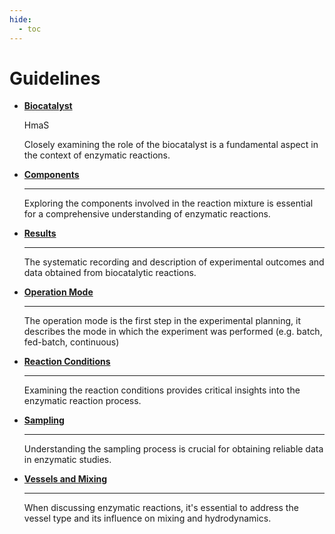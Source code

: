 ```yaml
---
hide:
  - toc
---
```


# Guidelines

<div class="grid cards" markdown>

-   [**Biocatalyst**](biocatalyst)

    HmaS

    Closely examining the role of the biocatalyst is a fundamental aspect in the context of enzymatic reactions.

-   [**Components**](components)

    ----

    Exploring the components involved in the reaction mixture is essential for a comprehensive understanding of enzymatic reactions.

- [**Results**](results)

    ----

    The systematic recording and description of experimental outcomes and data obtained from biocatalytic reactions.

- [**Operation Mode**](operation_mode)

    ----

    The operation mode is the first step in the experimental planning, it describes the mode in which the experiment was performed (e.g. batch, fed-batch, continuous)

- [**Reaction Conditions**](reaction_conditions)

    ----

    Examining the reaction conditions provides critical insights into the enzymatic reaction process.

- [**Sampling**](sampling)

    ----

    Understanding the sampling process is crucial for obtaining reliable data in enzymatic studies.

- [**Vessels and Mixing**](vessels_and_mixing)

    ----

    When discussing enzymatic reactions, it's essential to address the vessel type and its influence on mixing and hydrodynamics.

</div>
